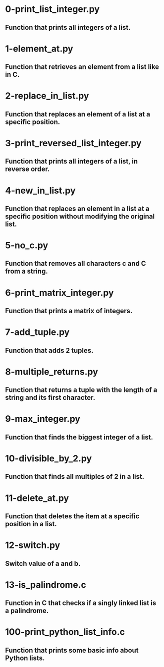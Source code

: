 # 0-print_list_integer.py
## Function that prints all integers of a list.

# 1-element_at.py
## Function that retrieves an element from a list like in C.

# 2-replace_in_list.py
## Function that replaces an element of a list at a specific position.

# 3-print_reversed_list_integer.py
## Function that prints all integers of a list, in reverse order.

# 4-new_in_list.py
## Function that replaces an element in a list at a specific position without modifying the original list.

# 5-no_c.py
## Function that removes all characters c and C from a string.

# 6-print_matrix_integer.py
## Function that prints a matrix of integers.

# 7-add_tuple.py
## Function that adds 2 tuples.

# 8-multiple_returns.py
## Function that returns a tuple with the length of a string and its first character.

# 9-max_integer.py
## Function that finds the biggest integer of a list.

# 10-divisible_by_2.py
## Function that finds all multiples of 2 in a list.

# 11-delete_at.py
## Function that deletes the item at a specific position in a list.

# 12-switch.py
## Switch value of a and b.

# 13-is_palindrome.c
## Function in C that checks if a singly linked list is a palindrome.

# 100-print_python_list_info.c
## Function that prints some basic info about Python lists.
